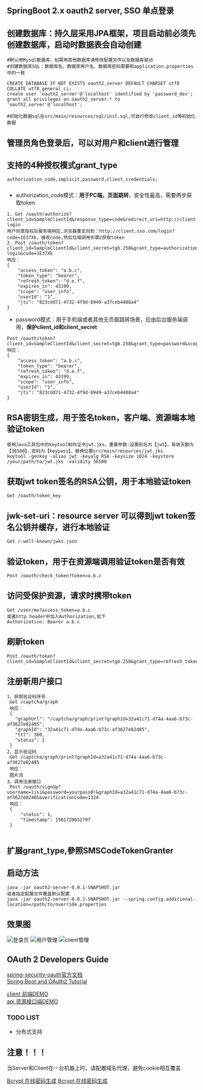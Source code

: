 ## SpringBoot 2.x oauth2 server, SSO 单点登录

## 创建数据库：持久层采用JPA框架，项目启动前必须先创建数据库，启动时数据表会自动创建</br>
````
#默认用Mysql数据库，如需用其他数据库请修改配置文件以及数据库驱动
#创建数据库SQL：数据库名、数据库用户名、数据库密码需要和application.properties中的一致

CREATE DATABASE IF NOT EXISTS oauth2_server DEFAULT CHARSET utf8 COLLATE utf8_general_ci;
create user 'oauth2_server'@'localhost' identified by 'password_dev';
grant all privileges on oauth2_server.* to 'oauth2_server'@'localhost';

#初始化数据sql在src/main/resources/sql/init.sql,可自行修改client_id等初始化数据
````
## 管理员角色登录后，可以对用户和client进行管理</br>
## 支持的4种授权模式grant_type</br>
````
authorization_code,implicit,password,client_credentials;
````
#####
* authorization_code模式：**用于PC端，页面跳转**，安全性最高，需要两步获取token
````
1. Get /oauth/authorize?client_id=SampleClientId&response_type=code&redirect_uri=http://client.sso.com/login/oauth2/code/sso-login
用户同意授权后服务端响应,浏览器重定向到：http://client.sso.com/login?code=1E37Xk，接收code,然后后端调用步骤2获取token
2. Post /oauth/token?client_id=SampleClientId&client_secret=tgb.258&grant_type=authorization_code&redirect_uri=http://client.sso.com/login/oauth2/code/sso-login&code=1E37Xk
响应：
{
    "access_token": "a.b.c",
    "token_type": "bearer",
    "refresh_token": "d.e.f",
    "expires_in": 43199,
    "scope": "user_info",
    "userId": "1",
    "jti": "823cdd71-4732-4f9d-b949-a37ceb4488a4"
}
````
* password模式：用于手机端或者其他无页面跳转场景，应由后台服务端调用，**保护client_id和client_secret**
````
Post /oauth/token?client_id=SampleClientId&client_secret=tgb.258&grant_type=password&scope=user_info&username=zhangsan&password=tgb.258
响应：
{
    "access_token": "a.b.c",
    "token_type": "bearer",
    "refresh_token": "d.e.f",
    "expires_in": 43199,
    "scope": "user_info",
    "userId": "1",
    "jti": "823cdd71-4732-4f9d-b949-a37ceb4488a4"
}
````
## RSA密钥生成，用于签名token，客户端、资源端本地验证token
````
使用Java工具包中的keytool制作证书jwt.jks，重要参数:设置别名为【jwt】，有效天数为【36500】，密码为【keypass】，替换位置src/main/resources/jwt.jks
keytool -genkey -alias jwt -keyalg RSA -keysize 1024 -keystore /your/path/to/jwt.jks -validity 36500
````
## 获取jwt token签名的RSA公钥，用于本地验证token
````
Get /oauth/token_key
````
## jwk-set-uri：resource server 可以得到jwt token签名公钥并缓存，进行本地验证
````
Get /.well-known/jwks.json
````

## 验证token，用于在资源端调用验证token是否有效</br>
````
Post /oauth/check_token?token=a.b.c
````

## 访问受保护资源，请求时携带token</br>
````
Get /user/me?access_token=a.b.c
或者http header中加入Authorization,如下
Authorization: Bearer a.b.c
````

## 刷新token</br>
````
Post /oauth/token?client_id=SampleClientId&client_secret=tgb.258&grant_type=refresh_token&refresh_token=d.e.f
````

## 注册新用户接口</br>
````
1、获取验证码序号
 Get /captcha/graph
 响应：
 {
   "graphUrl": "/captcha/graph/print?graphId=32a41c71-d74a-4aa6-b73c-af3627e82485",
   "graphId": "32a41c71-d74a-4aa6-b73c-af3627e82485",
   "ttl": 300,
   "status": 1
 }
2、显示验证码
 Get /captcha/graph/print?graphId=a32a41c71-d74a-4aa6-b73c-af3627e82485
 响应：
 图片流
3、调用注册接口 
 Post /oauth/signUp?username=lisi&password=yourpass0!&graphId=a32a41c71-d74a-4aa6-b73c-af3627e82485&verificationCode=1324
 响应：
 {
     "status": 1,
     "timestamp": 1561729652797
 }
 
````

##  扩展grant_type,參照SMSCodeTokenGranter


## 启动方法</br>
````
java -jar oauth2-server-0.0.1-SNAPSHOT.jar
或者指定配置文件覆盖默认配置
java -jar oauth2-server-0.0.1-SNAPSHOT.jar --spring.config.additional-location=/path/to/override.properties
````
## 效果图
![登录页](https://raw.githubusercontent.com/jobmission/oauth2-server/master/src/test/resources/static/imgs/login.png)
![用户管理](https://raw.githubusercontent.com/jobmission/oauth2-server/master/src/test/resources/static/imgs/users.png)
![client管理](https://raw.githubusercontent.com/jobmission/oauth2-server/master/src/test/resources/static/imgs/clients.png)

## OAuth 2 Developers Guide
[spring-security-oauth官方文档](https://projects.spring.io/spring-security-oauth/docs/oauth2.html) <br/>
[Spring Boot and OAuth2 Tutorial](https://spring.io/guides/tutorials/spring-boot-oauth2/)

[client 前端DEMO](https://github.com/jobmission/oauth2-client.git) <br/>
[api 资源接口端DEMO](https://github.com/jobmission/oauth2-resource.git)

### TODO LIST
* 分布式支持

## 注意！！！
当Server和Client在一台机器上时，请配置域名代理，避免cookie相互覆盖

[Bcrypt 在线密码生成](https://www.jisuan.mobi/index.php?tag=Bcrypt)
[ Bcrypt 在线密码生成](https://www.devglan.com/online-tools/bcrypt-hash-generator)


